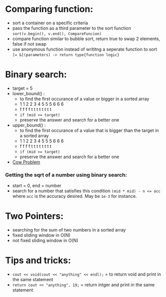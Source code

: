 # Comparing function:
- sort a container on a specific criteria
- pass the function as a third parameter to the sort function ```sort(v.begin(), v.end(), CompareFuncion)```
- compare function similar to bubble sort, return true to swap 2 elements, false if not swap
- use anonymous function instead of writitng a seperate function to sort ```[= &](parameters) -> return type{function logic}```
# Binary search:
- target = 5
- lower_bound() :
  - to find the first occurance of a value or bigger in a sorted array
  - 1 1 2 2 3 4 5 5 5 6 6 6
  - f f f f t t t t t t t t
  - ```if (mid >= target)```
  - preserve the answer and search for a better one
- upper_bound() :
  - to find the first occurance of a value that is bigger than the target in a sorted array
  - 1 1 2 2 3 4 5 5 5 6 6 6
  - f f f f t t t t t t t t
  - ```if (mid >= target)```
  - preserve the answer and search for a better one
- [Cow Problem](https://codeforces.com/group/c3FDl9EUi9/contest/264941/problem/B)

### Getting the sqrt of a number using binary search:
- start = 0, end = number
- search for a number that satisfies this condition ```(mid * mid) - n <= acc``` where ```acc``` is the accuracy desired. May be `1e-3` for instance.

# Two Pointers:
- searching for the sum of two numbers in a sorted array
- fixed sliding window in O(N)
- not fixed sliding window in O(N) 






# Tips and tricks:
- ```cout << void(cout << "anything" << endl);``` = to return void and print in the same statement
- ```return cout << "anything", 19;``` = return intger and print in the same statement